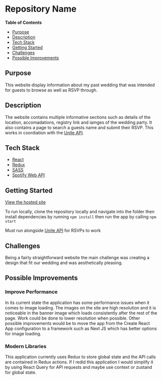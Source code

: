 # Repository Name

**Table of Contents**
- [Purpose](#purpose)
- [Description](#description)
- [Tech Stack](#tech-stack)
- [Getting Started](#getting-started)
- [Challenges](#challenges)
- [Possible Improvements](#possible-improvements)

## Purpose
This website display information about my past wedding that was intended for guests to browse as well as RSVP through.

## Description
The website contains multiple informative sections such as details of the location, accomadations, registry link and iamges of the wedding party. It also contains a page to search a guests name and submit their RSVP. This works in coordiation with the [Unite API](https://github.com/benlammers/unite-api).

## Tech Stack
- [React](https://reactjs.org/docs/getting-started.html)
- [Redux](https://redux.js.org/introduction/getting-started)
- [SASS](https://sass-lang.com/documentation)
- [Spotify Web API](https://developer.spotify.com/documentation/web-api/)

## Getting Started
[View the hosted site](https://eager-leavitt-ce2070.netlify.app/)

To run locally, clone the repository locally and navigate into the folder then install dependencies by running `npm install` then run the app by calling `npm start`

Must run alongside [Unite API](https://github.com/benlammers/unite-api) for RSVPs to work

## Challenges
Being a fairly straightforward website the main challenge was creating a design that fit our wedding and was aesthetically pleasing.

## Possible Improvements

### Improve Performance
In its current state the application has some performance issues when it comes to image loading. The images on the site are high resolution and it is noticeable in the banner image which loads consistently after the rest of the page. Work could be done to lower resolution when possible. Other possible improvements would be to move the app from the Create React App configuration to a framework such as Next JS which has better options for image loading.

### Modern Libraries
This application currently uses Redux to store global state and the API calls are contained in Redux actions. If I redid this application I would simplify it by using React Query for API requests and maybe use context or zustand for global state.

